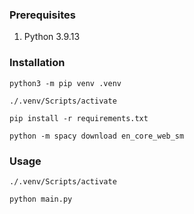### Prerequisites
1. Python 3.9.13

### Installation

    python3 -m pip venv .venv

    ./.venv/Scripts/activate

    pip install -r requirements.txt

    python -m spacy download en_core_web_sm

### Usage

    ./.venv/Scripts/activate

    python main.py

